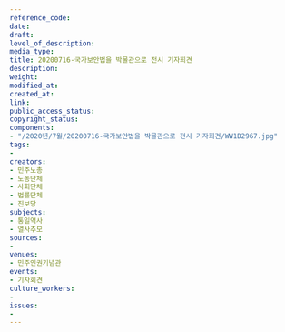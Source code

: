 ```yaml
---
reference_code: 
date: 
draft: 
level_of_description: 
media_type: 
title: 20200716-국가보안법을 박물관으로 전시 기자회견
description: 
weight: 
modified_at: 
created_at: 
link: 
public_access_status: 
copyright_status: 
components:
- "/2020년/7월/20200716-국가보안법을 박물관으로 전시 기자회견/WW1D2967.jpg"
tags:
- 
creators:
- 민주노총
- 노동단체
- 사회단체
- 법률단체
- 진보당
subjects:
- 통일역사
- 열사추모
sources:
- 
venues:
- 민주인권기념관
events:
- 기자회견
culture_workers:
- 
issues:
- 
---
```

